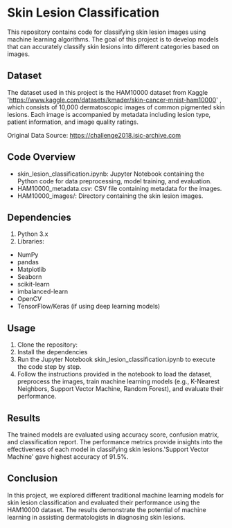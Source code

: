 # Skin Lesion Classification

This repository contains code for classifying skin lesion images using machine learning algorithms. The goal of this project is to develop models that can accurately classify skin lesions into different categories based on images.

## Dataset

The dataset used in this project is the HAM10000 dataset from Kaggle 'https://www.kaggle.com/datasets/kmader/skin-cancer-mnist-ham10000' , which consists of 10,000 dermatoscopic images of common pigmented skin lesions. Each image is accompanied by metadata including lesion type, patient information, and image quality ratings.

Original Data Source: https://challenge2018.isic-archive.com

## Code Overview

- skin_lesion_classification.ipynb: Jupyter Notebook containing the Python code for data preprocessing, model training, and evaluation.
- HAM10000_metadata.csv: CSV file containing metadata for the images.
- HAM10000_images/: Directory containing the skin lesion images.

## Dependencies

1. Python 3.x
2. Libraries:

- NumPy
- pandas
- Matplotlib
- Seaborn
- scikit-learn
- imbalanced-learn
- OpenCV
- TensorFlow/Keras (if using deep learning models)

## Usage

1. Clone the repository:
2. Install the dependencies
3. Run the Jupyter Notebook skin_lesion_classification.ipynb to execute the code step by step.
4. Follow the instructions provided in the notebook to load the dataset, preprocess the images, train machine learning models (e.g., K-Nearest Neighbors, Support Vector Machine, Random Forest), and evaluate their performance.

## Results

The trained models are evaluated using accuracy score, confusion matrix, and classification report. The performance metrics provide insights into the effectiveness of each model in classifying skin lesions.'Support Vector Machine' gave highest accuracy of 91.5%.

## Conclusion

In this project, we explored different traditional machine learning models for skin lesion classification and evaluated their performance using the HAM10000 dataset. The results demonstrate the potential of machine learning in assisting dermatologists in diagnosing skin lesions.
